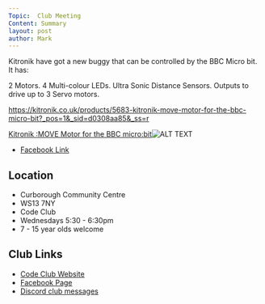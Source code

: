 ```yaml
---
Topic:  Club Meeting
Content: Summary
layout: post
author: Mark
---
```

Kitronik have got a new buggy that can be controlled by the BBC Micro bit. It has:

2 Motors.
4 Multi-colour LEDs.
Ultra Sonic Distance Sensors. 
Outputs to drive up to 3 Servo motors.

https://kitronik.co.uk/products/5683-kitronik-move-motor-for-the-bbc-micro-bit?_pos=1&_sid=d0308aa85&_ss=r

[Kitronik :MOVE Motor for the BBC micro:bit](https://l.facebook.com/l.php?u=https%3A%2F%2Fkitronik.co.uk%2Fproducts%2F5683-kitronik-move-motor-for-the-bbc-micro-bit%3F_pos%3D1%26_sid%3Dd0308aa85%26_ss%3Dr&h=AT1MzjccMhGqy-Pcw7340PJHaq1ENaQsTDK-cZywE6SB9o7N1wzfp-pLqrv6-bzkgRiLYI6dwF-h2VywVOiUBCeAbTLMrZHRYWg5twVMHDZCRQX3GZgALnY_MGzVn6rE&s=1)![ALT TEXT](https://scontent.fbhx6-1.fna.fbcdn.net/v/t39.30808-1/303246001_588675982950827_6220443957268084166_n.jpg?stp=dst-jpg_p200x200&_nc_cat=100&ccb=1-7&_nc_sid=0f0194&_nc_ohc=j-zpR978ddAAX-27M3a&_nc_ht=scontent.fbhx6-1.fna&edm=AKK4YLsEAAAA&oh=00_AfCHKc_BW0kek47y4ZNSjLOhXnLBfYwg2C_bp2LwIY8mtg&oe=652B2749)

* [Facebook Link](https://www.facebook.com/1481985248595237/posts/2882075738586174/)

## Location

* Curborough Community Centre
* WS13 7NY
* Code Club
* Wednesdays 5:30 - 6:30pm
* 7 - 15 year olds welcome

## Club Links

* [Code Club Website](https://lichfield-code-club.github.io/)
* [Facebook Page](https://www.facebook.com/LichfieldCoders)
* [Discord club messages](https://discord.gg/szz6xGK)

